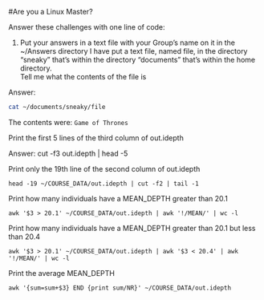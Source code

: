 #Are you a Linux Master?

Answer these challenges with one line of code:

1.  Put your answers in a text file with your Group’s name on it in the ~/Answers directory
I have put a text file, named file, in the directory “sneaky” that’s within the directory “documents” that’s within the home directory.  
Tell me what the contents of the file is

Answer:
```bash
cat ~/documents/sneaky/file
```

The contents were:
`Game of Thrones`


Print the first 5 lines of the third column of out.idepth

Answer:	cut -f3 out.idepth | head -5 
 
Print only the 19th line of the second column of out.idepth

	head -19 ~/COURSE_DATA/out.idepth | cut -f2 | tail -1


Print how many individuals have a MEAN_DEPTH greater than 20.1

	awk '$3 > 20.1' ~/COURSE_DATA/out.idepth | awk '!/MEAN/' | wc -l

Print how many individuals have a MEAN_DEPTH greater than 20.1 but less than 20.4

	awk '$3 > 20.1' ~/COURSE_DATA/out.idepth | awk '$3 < 20.4' | awk '!/MEAN/' | wc -l

Print the average MEAN_DEPTH 

	awk '{sum=sum+$3} END {print sum/NR}' ~/COURSE_DATA/out.idepth
